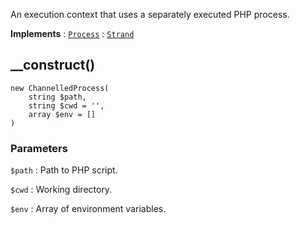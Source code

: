 An execution context that uses a separately executed PHP process.

**Implements**
:   [`Process`](Process.md)
:   [`Strand`](Strand.md)


## __construct()

    new ChannelledProcess(
        string $path,
        string $cwd = '',
        array $env = []
    )

### Parameters
`$path`
:   Path to PHP script.

`$cwd`
:   Working directory.

`$env`
:   Array of environment variables.
